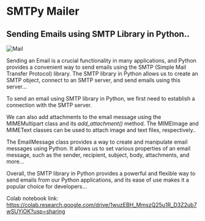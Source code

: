 # SMTPy Mailer
## Sending Emails using SMTP Library in Python.. 

![Mail](https://user-images.githubusercontent.com/103712713/225811706-852e44bd-ccf8-40f1-bb71-5a082ac81af4.png)

Sending an Email is a crucial functionality in many applications, and Python provides a convenient way to send emails using the SMTP (Simple Mail Transfer Protocol) library. The SMTP library in Python allows us to create an SMTP object, connect to an SMTP server, and send emails using this server...

To send an email using SMTP library in Python, we first need to establish a connection with the SMTP server.

We can also add attachments to the email message using the MIMEMultipart class and its *add_attachment()* method. The MIMEImage and MIMEText classes can be used to attach image and text files, respectively..

The EmailMessage class provides a way to create and manipulate email messages using Python. It allows us to set various properties of an email message, such as the sender, recipient, subject, body, attachments, and more...

Overall, the SMTP library in Python provides a powerful and flexible way to send emails from our Python applications, and its ease of use makes it a popular choice for developers...

Colab notebook link: https://colab.research.google.com/drive/1wuzEBH_MmszQ25u1R_D3Z2ub7wSUYiOK?usp=sharing
